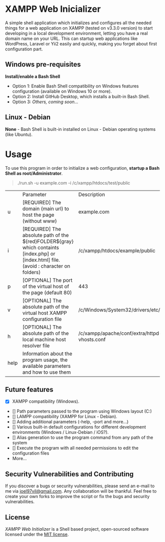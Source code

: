 # XAMPP Web Inicializer
A simple shell application which initializes and configures all the needed things for a web application on XAMPP (tested on v3.3.0 version) to start developing in a local development environment, letting you have a real domain name on your URL.
This can startup web applications like WordPress, Laravel or Yii2 easily and quickly, making you forget about first configuration part.


## Windows pre-requisites
<b>Install/enable a Bash Shell</b>
- Option 1: Enable Bash Shell compatibility on Windows features configuration (available on Windows 10 or more).
- Option 2: Install GitHub Desktop, which installs a built-in Bash Shell.
- Option 3: <i>Others, coming soon...</i>


## Linux - Debian
<b>None</b> - Bash Shell is built-in installed on Linux - Debian operating systems (like Ubuntu).


# Usage
To use this program in order to initialize a web configuration, <b>startup a Bash Shell as root/Administrator</b>.
> ./run.sh -u example.com -i /c/xampp/htdocs/test/public

<table>
    <th>
        <td>Parameter</td>
        <td>Description</td>
        <td>Example</td>
    </th>
    <tr>
        <td>u</td>
        <td>[REQUIRED] The domain (main url) to host the page (without www)</td>
        <td>example.com</td>
    </tr>
    <tr>
        <td>i</td>
        <td>[REQUIRED] The absolute path of the ${red}FOLDER${gray} which containts [index.php] or [index.html] file. (avoid : character on folders)</td>
        <td>/c/xampp/htdocs/example/public</td>
    </tr>
    <tr>
        <td>p</td>
        <td>[OPTIONAL] The port of the virtual host of the page (default 80)</td>
        <td>443</td>
    </tr>
    <tr>
        <td>v</td>
        <td>[OPTIONAL] The absolute path of the virtual host XAMPP configuration file</td>
        <td>/c/Windows/System32/drivers/etc/hosts</td>
    </tr>
    <tr>
        <td>h</td>
        <td>[OPTIONAL] The absolute path of the local machine host resolver file</td>
        <td>/c/xampp/apache/conf/extra/httpd-vhosts.conf</td>
    </tr>
    <tr>
        <td>help</td>
        <td>Information about the program usage, the available parameters and how to use them</td>
        <td></td>
    </tr>
</table>




## Future features
- [x] XAMPP compatibility (Windows).
- [] Path parameters passed to the program using Windows layout (C:\)
- [] LAMPP compatibility (XAMPP for Linux - Debian).
- [] Adding additional parameters (-help, -port and more...)
- [] Various built-in default configurations for different development environments (Windows / Linux-Debian / iOS?).
- [] Alias generation to use the program command from any path of the system
- [] Execute the program with all needed permissions to edit the configuration files
- More...


## Security Vulnerabilities and Contributing
If you discover a bugs or security vulnerabilities, please send an e-mail to me via [joel97vil@gmail.com](mailto:joel97vil@gmail.com). Any collaboration will be thankful.
Feel free to create your own forks to improve the script or fix the bugs and security vulnerabilities.


## License
<i>XAMPP Web Initializer</i> is a Shell based project, open-sourced software licensed under the [MIT license](https://opensource.org/licenses/MIT).
